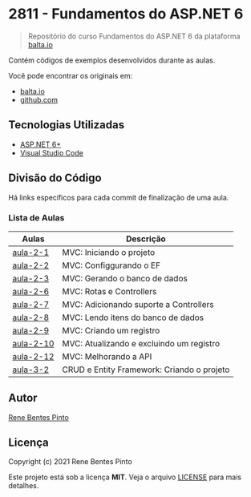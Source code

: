 # 2811 - Fundamentos do ASP.NET 6

> Repositório do curso Fundamentos do ASP.NET 6 da plataforma [balta.io](https://balta.io)

Contém códigos de exemplos desenvolvidos durante as aulas.

Você pode encontrar os originais em:

- [balta.io](https://balta.io/cursos/fundamentos-aspnet)
- [github.com](https://github.com/balta-io/2811)

## Tecnologias Utilizadas

- [ASP.NET 6+](https://dotnet.microsoft.com/en-us/apps/aspnet)
- [Visual Studio Code](https://code.visualstudio.com/)

## Divisão do Código

Há links específicos para cada commit de finalização de uma aula.

### Lista de Aulas

| Aulas                             | Descrição                                  |
| --------------------------------- | ------------------------------------------ |
| [aula-2-1](../../commit/a7ad88d)  | MVC: Iniciando o projeto                   |
| [aula-2-2](../../commit/6b72655)  | MVC: Configgurando o EF                    |
| [aula-2-3](../../commit/cea25a3)  | MVC: Gerando o banco de dados              |
| [aula-2-6](../../commit/4e31851)  | MVC: Rotas e Controllers                   |
| [aula-2-7](../../commit/66989ca)  | MVC: Adicionando suporte a Controllers     |
| [aula-2-8](../../commit/a1dd497)  | MVC: Lendo itens do banco de dados         |
| [aula-2-9](../../commit/b04ec80)  | MVC: Criando um registro                   |
| [aula-2-10](../../commit/c9a91f3) | MVC: Atualizando e excluindo um registro   |
| [aula-2-12](../../commit/3e32e0a) | MVC: Melhorando a API                      |
| [aula-3-2](../../commit/3036c89)  | CRUD e Entity Framework: Criando o projeto |

## Autor

[Rene Bentes Pinto](http://github.com/renebentes)

## Licença

Copyright (c) 2021 Rene Bentes Pinto

Este projeto está sob a licença **MIT**. Veja o arquivo [LICENSE](LICENSE) para mais detalhes.
